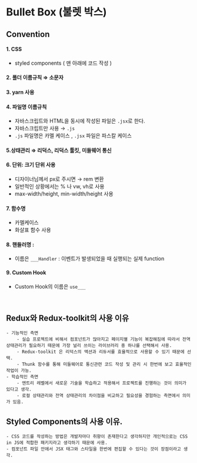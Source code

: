 # Bullet Box (불렛 박스)

## Convention
#### 1. **CSS**

- styled components ( 맨 아래에 코드 작성 )

#### 2. 폴더 이름규칙 ⇒ 소문자

#### 3. yarn 사용

#### 4. 파일명 이름규칙

- 자바스크립트와 HTML을 동시에 작성된 파일은 `.jsx`로 한다.
- 자바스크립트만 사용 → `.js`
- `.js` 파일명은 카멜 케이스 , `.jsx` 파일은 파스칼 케이스

#### 5.상태관리 ⇒ 리덕스, 리덕스 툴킷, 미들웨어 통신

#### 6. 단위: 크기 단위 사용

- 디자이너님께서 px로 주시면 → rem 변환
- 일반적인 상황에서는 % 나 vw, vh로 사용
- max-width/height, min-width/height 사용

#### 7. 함수명

- 카멜케이스
- 화살표 함수 사용

#### 8.  핸들러명 :

- 이름은 `___Handler` : 이벤트가 발생되었을 때 실행되는 실제 function

#### 9. Custom Hook

- Custom Hook의 이름은 `use___`
 
 <br>

 
## Redux와 Redux-toolkit의 사용 이유
    - 기능적인 측면
        - 실습 프로젝트에 비해서 컴포넌트가 많아지고 페이지별 기능이 복잡해짐에 따라서 전역 상태관리가 필요하기 때문에 가장 널리 쓰이는 라이브러리 중 하나를 선택해서 사용.
        - Redux-toolkit 은 리덕스의 액션과 리듀서를 효율적으로 사용할 수 있기 때문에 선택.
        - Thunk 함수를 통해 미들웨어로 통신관련 코드 작성 및 관리 시 한번에 보고 효율적인 작업이 가능.
    - 학습적인 측면
        - 엔트리 레벨에서 새로운 기술을 학습하고 적용해서 프로젝트를 진행하는 것이 의미가 있다고 생각.
        - 로컬 상태관리와 전역 상태관리의 차이점을 비교하고 필요성을 경험하는 측면에서 의미가 있음.
        
## Styled Components의 사용 이유.
    - CSS 코드를 작성하는 방법은 개발자마다 취향이 존재한다고 생각하지만 개인적으로는 CSS in JS에 적합한 패키지라고 생각하기 때문에 사용.
    - 컴포넌트 파일 안에서 JSX 태그와 스타일을 한번에 편집할 수 있다는 것이 장점이라고 생각.
